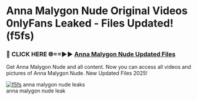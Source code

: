 # Anna Malygon Nude Original Videos 0nlyFans Leaked - Files Updated! (f5fs)

<h3>🔴 CLICK HERE 🌐==►► <a href="https://tinyurl.com/52m3yx9h" rel="nofollow">Anna Malygon Nude Updated Files</a></h3>

Get Anna Malygon Nude and all content. Now you can access all videos and pictures of Anna Malygon Nude. New Updated Files 2025!

[![f5fs](https://i.imgur.com/TnHtlc8.gif)](https://tinyurl.com/52m3yx9h)
anna malygon nude leaks<br>
anna malygon nude leak